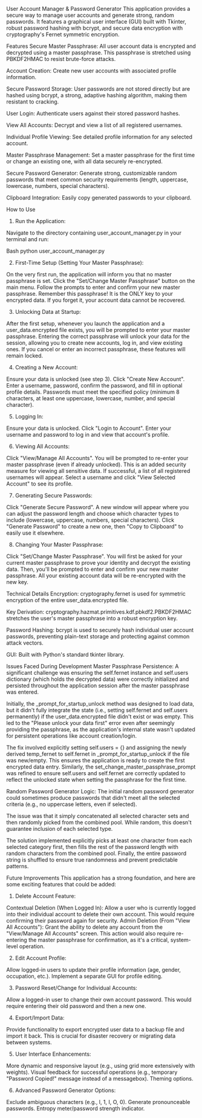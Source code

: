 User Account Manager & Password Generator
This application provides a secure way to manage user accounts and generate strong, random passwords. It features a graphical user interface (GUI) built with Tkinter, robust password hashing with bcrypt, and secure data encryption with cryptography's Fernet symmetric encryption.

Features
Secure Master Passphrase: All user account data is encrypted and decrypted using a master passphrase. This passphrase is stretched using PBKDF2HMAC to resist brute-force attacks.

Account Creation: Create new user accounts with associated profile information.

Secure Password Storage: User passwords are not stored directly but are hashed using bcrypt, a strong, adaptive hashing algorithm, making them resistant to cracking.

User Login: Authenticate users against their stored password hashes.

View All Accounts: Decrypt and view a list of all registered usernames.

Individual Profile Viewing: See detailed profile information for any selected account.

Master Passphrase Management: Set a master passphrase for the first time or change an existing one, with all data securely re-encrypted.

Secure Password Generator: Generate strong, customizable random passwords that meet common security requirements (length, uppercase, lowercase, numbers, special characters).

Clipboard Integration: Easily copy generated passwords to your clipboard.

How to Use

1. Run the Application:

Navigate to the directory containing user_account_manager.py in your terminal and run:

Bash
python user_account_manager.py

2. First-Time Setup (Setting Your Master Passphrase):

On the very first run, the application will inform you that no master passphrase is set.
Click the "Set/Change Master Passphrase" button on the main menu.
Follow the prompts to enter and confirm your new master passphrase. Remember this passphrase! It is the ONLY key to your encrypted data. If you forget it, your account data cannot be recovered.

3. Unlocking Data at Startup:

After the first setup, whenever you launch the application and a user_data.encrypted file exists, you will be prompted to enter your master passphrase.
Entering the correct passphrase will unlock your data for the session, allowing you to create new accounts, log in, and view existing ones. If you cancel or enter an incorrect passphrase, these features will remain locked.

4. Creating a New Account:

Ensure your data is unlocked (see step 3).
Click "Create New Account".
Enter a username, password, confirm the password, and fill in optional profile details.
Passwords must meet the specified policy (minimum 8 characters, at least one uppercase, lowercase, number, and special character).

5. Logging In:

Ensure your data is unlocked.
Click "Login to Account".
Enter your username and password to log in and view that account's profile.

6. Viewing All Accounts:

Click "View/Manage All Accounts".
You will be prompted to re-enter your master passphrase (even if already unlocked). This is an added security measure for viewing all sensitive data.
If successful, a list of all registered usernames will appear. Select a username and click "View Selected Account" to see its profile.

7. Generating Secure Passwords:

Click "Generate Secure Password".
A new window will appear where you can adjust the password length and choose which character types to include (lowercase, uppercase, numbers, special characters).
Click "Generate Password" to create a new one, then "Copy to Clipboard" to easily use it elsewhere.

8. Changing Your Master Passphrase:

Click "Set/Change Master Passphrase".
You will first be asked for your current master passphrase to prove your identity and decrypt the existing data.
Then, you'll be prompted to enter and confirm your new master passphrase. All your existing account data will be re-encrypted with the new key.


Technical Details
Encryption: cryptography.fernet is used for symmetric encryption of the entire user_data.encrypted file.

Key Derivation: cryptography.hazmat.primitives.kdf.pbkdf2.PBKDF2HMAC stretches the user's master passphrase into a robust encryption key.

Password Hashing: bcrypt is used to securely hash individual user account passwords, preventing plain-text storage and protecting against common attack vectors.

GUI: Built with Python's standard tkinter library.


Issues Faced During Development
Master Passphrase Persistence: A significant challenge was ensuring the self.fernet instance and self.users dictionary (which holds the decrypted data) were correctly initialized and persisted throughout the application session after the master passphrase was entered.

Initially, the _prompt_for_startup_unlock method was designed to load data, but it didn't fully integrate the state (i.e., setting self.fernet and self.users permanently) if the user_data.encrypted file didn't exist or was empty. This led to the "Please unlock your data first" error even after seemingly providing the passphrase, as the application's internal state wasn't updated for persistent operations like account creation/login.

The fix involved explicitly setting self.users = {} and assigning the newly derived temp_fernet to self.fernet in _prompt_for_startup_unlock if the file was new/empty. This ensures the application is ready to create the first encrypted data entry. Similarly, the set_change_master_passphrase_prompt was refined to ensure self.users and self.fernet are correctly updated to reflect the unlocked state when setting the passphrase for the first time.

Random Password Generator Logic: The initial random password generator could sometimes produce passwords that didn't meet all the selected criteria (e.g., no uppercase letters, even if selected).

The issue was that it simply concatenated all selected character sets and then randomly picked from the combined pool. While random, this doesn't guarantee inclusion of each selected type.

The solution implemented explicitly picks at least one character from each selected category first, then fills the rest of the password length with random characters from the combined pool. Finally, the entire password string is shuffled to ensure true randomness and prevent predictable patterns.


Future Improvements
This application has a strong foundation, and here are some exciting features that could be added:

1. Delete Account Feature:

Contextual Deletion (When Logged In): Allow a user who is currently logged into their individual account to delete their own account. This would require confirming their password again for security.
Admin Deletion (From "View All Accounts"): Grant the ability to delete any account from the "View/Manage All Accounts" screen. This action would also require re-entering the master passphrase for confirmation, as it's a critical, system-level operation.

2. Edit Account Profile:

Allow logged-in users to update their profile information (age, gender, occupation, etc.).
Implement a separate GUI for profile editing.

3. Password Reset/Change for Individual Accounts:

Allow a logged-in user to change their own account password. This would require entering their old password and then a new one.

4. Export/Import Data:

Provide functionality to export encrypted user data to a backup file and import it back. This is crucial for disaster recovery or migrating data between systems.

5. User Interface Enhancements:

More dynamic and responsive layout (e.g., using grid more extensively with weights).
Visual feedback for successful operations (e.g., temporary "Password Copied!" message instead of a messagebox).
Theming options.

6. Advanced Password Generator Options:

Exclude ambiguous characters (e.g., l, 1, I, O, 0).
Generate pronounceable passwords.
Entropy meter/password strength indicator.

